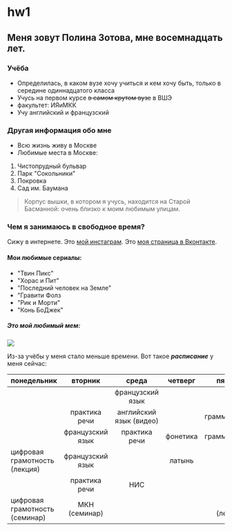 # hw1
## Меня зовут Полина Зотова, мне восемнадцать лет.
### Учёба
* Определилась, в каком вузе хочу учиться и кем хочу быть, только в середине одиннадцатого класса 
* Учусь на первом курсе ~~в самом крутом вузе~~ в ВШЭ
* факультет: ИЯиМКК 
* Учу английский и французский

### Другая информация обо мне
+ Всю жизнь живу в Москве 
+ Любимые места в Москве:
1. Чистопрудный бульвар
2. Парк "Сокольники"
3. Покровка 
4. Сад им. Баумана 
> Корпус вышки, в котором я учусь, находится на Старой Басманной:
> очень близко к моим любимым улицам.

### Чем я занимаюсь в свободное время?

Сижу в интернете.
Это [мой инстаграм](https://www.instagram.com/poidetnaspad "у меня очень мало подписчиков, подпишитесь, пожалуйста."). 
Это [моя страница в Вконтакте](https://vk.com/zotovapolina).

#### Мои любимые сериалы:
+ "Твин Пикс"
+ "Хорас и Пит"
+ "Последний человек на Земле"
+ "Гравити Фолз
+ "Рик и Морти"
+ "Конь БоДжек"  

##### Это мой любимый мем:
![](https://wmpics.pics/di-U5SR.jpg)


Из-за учёбы у меня стало меньше времени. Вот такое ***расписание*** у меня сейчас:

|**понедельник**|**вторник**|**среда**|**четверг**|**пятница**|
|:---|:---:|:---:|:---:|---:|
|   |   |французский язык|    |     |
|   |практика речи|английский язык (видео)|   |грамматика|
|   |французский язык|практика речи|фонетика|грамматика|
|цифровая грамотность (лекция)|французский язык|    | латынь|   |
|   |практика речи|НИС|   |    |
|цифровая грамотность (семинар)|МКН (семинар)|    |    |МКН (лекция)|
